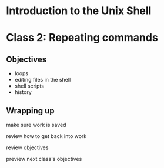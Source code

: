 # Introduction to the Unix Shell
# Class 2: Repeating commands

## Objectives

- loops
- editing files in the shell
- shell scripts
- history


## Wrapping up

make sure work is saved

review how to get back into work

review objectives

preview next class's objectives
